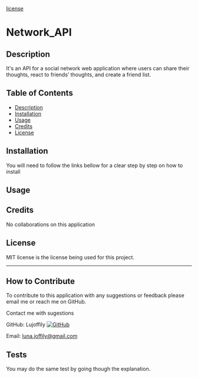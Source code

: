 [license](https://img.shields.io/badge/License-MIT-blue.svg)
# Network_API

## Description

It's an API for a social network web application where users can share their thoughts, react to friends’ thoughts, and create a friend list.

## Table of Contents

- [Description](#description)
- [Installation](#installation)
- [Usage](#usage)
- [Credits](#credits)
- [License](#license)

## Installation

You will need to follow the links bellow for a clear step by step on how to install

## Usage


## Credits

No collaborations on this application

## License

MIT license is the license being used for this project.

---

## How to Contribute

To contribute to this application with any suggestions or feedback please email me or reach me on GitHub.

Contact me with sugestions

GitHub: Lujoffily [![GitHub](https://img.shields.io/badge/GitHub-100000?style=for-the-badge&logo=github&logoColor=white)](https://github.com/Lujoffily)

Email: luna.joffily@gmail.com

## Tests

You may do the same test by going though the explanation.